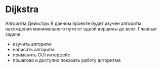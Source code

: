 # Dijkstra
Алгоритм Дейкстры
В данном проекте будет изучен алгоритм нахождения минимального пути от одной вершины до всех.
Главные задачи:
- изучить алгоритм
- написать алгоритм
- применить GUI интерфейс
- пошагово и доступно показать работу алгоритма